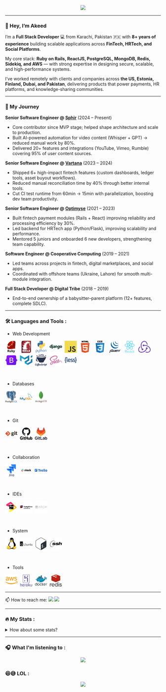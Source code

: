 <div id="header" align="center">
  <img src="https://media.giphy.com/media/i4MAH84pqe2m2aVojc/giphy.gif"/>
</div>

---

### 👋 Hey, I’m Akeed   

I’m a **Full Stack Developer** :computer: from Karachi, Pakistan 🇵🇰 with **8+ years of experience** building scalable applications across **FinTech, HRTech, and Social Platforms**.  

My core stack: **Ruby on Rails, ReactJS, PostgreSQL, MongoDB, Redis, Sidekiq, and AWS** — with strong expertise in designing secure, scalable, and high-performance systems.  

I’ve worked remotely with clients and companies across **the US, Estonia, Finland, Dubai, and Pakistan**, delivering products that power payments, HR platforms, and knowledge-sharing communities.

---

### 💼 My Journey  

**Senior Software Engineer @ [Sphir](https://sphir.com/)** (2024 – Present)  
  - Core contributor since MVP stage; helped shape architecture and scale to production.  
  - Built AI-powered automation for video content (Whisper + GPT) → reduced manual work by 80%.  
  - Delivered 20+ features and integrations (YouTube, Vimeo, Rumble) covering 95% of user content sources.  

**Senior Software Engineer @ [Vartana](https://vartana.com/)** (2023 – 2024)  
  - Shipped 6+ high-impact fintech features (custom dashboards, ledger tools, asset buyout workflows).  
  - Reduced manual reconciliation time by 40% through better internal tools.  
  - Cut CI test runtime from 60min → 15min with parallelization, boosting dev team productivity.  

**Senior Software Engineer @ [Optimyse](https://optimyse.com/)** (2021 – 2023)  
  - Built fintech payment modules (Rails + React) improving reliability and processing efficiency by 30%.  
  - Led backend for HRTech app (Python/Flask), improving scalability and performance.  
  - Mentored 5 juniors and onboarded 6 new developers, strengthening team capability.  

**Software Engineer @ Cooperative Computing** (2019 – 2021)  
  - Led teams across projects in fintech, digital marketplaces, and social apps.  
  - Coordinated with offshore teams (Ukraine, Lahore) for smooth multi-module integration.  

**Full Stack Developer @ Digital Tribe** (2018 – 2019)  
  - End-to-end ownership of a babysitter–parent platform (12+ features, complete SDLC).  

---

### :hammer_and_wrench: Languages and Tools :

- Web Development
<div>
<img src='https://github.com/devicons/devicon/blob/master/icons/ruby/ruby-original-wordmark.svg' title="Ruby" alt="Ruby" width='40' height='40'/>&nbsp;
<img src='https://github.com/devicons/devicon/blob/master/icons/rails/rails-original-wordmark.svg' title="Rails" alt="Rails" width='40' height='40'/>&nbsp;
<img src='https://github.com/devicons/devicon/blob/master/icons/python/python-original-wordmark.svg' title="Python" alt="Python" width='40' height='40'/>&nbsp;
<img src='https://github.com/devicons/devicon/blob/master/icons/django/django-plain-wordmark.svg' title="Django" alt="Django" width='40' height='40'/>&nbsp;
<img src='https://github.com/devicons/devicon/blob/master/icons/javascript/javascript-original.svg' title="Javascript" alt="Javascript" width='40' height='40'/>&nbsp;  
<img src='https://github.com/devicons/devicon/blob/master/icons/html5/html5-original-wordmark.svg' title="HTML5" alt="HTML5" width='40' height='40'/>&nbsp;
<img src='https://github.com/devicons/devicon/blob/master/icons/css3/css3-original-wordmark.svg' title="CSS3" alt="CSS3" width='40' height='40'/>&nbsp;
<img src='https://github.com/devicons/devicon/blob/master/icons/jquery/jquery-original-wordmark.svg' title="JQuery" alt="JQuery" width='40' height='40'/>&nbsp;
<img src='https://github.com/devicons/devicon/blob/master/icons/react/react-original-wordmark.svg' title="react" alt="React" width='40' height='40'/>&nbsp;
<img src='https://github.com/devicons/devicon/blob/master/icons/redux/redux-original.svg' title="Redux" alt="Redux" width='40' height='40'/>&nbsp;  
<img src='https://github.com/devicons/devicon/blob/master/icons/bootstrap/bootstrap-original.svg' title="Bootstrap" alt="Bootstrap" width='40' height='40'/>&nbsp;  
<img src='https://github.com/devicons/devicon/blob/master/icons/materialui/materialui-original.svg' title="MaterialUI" alt="MaterialUI" width='40' height='40'/>&nbsp;  
<img src='https://github.com/devicons/devicon/blob/master/icons/coffeescript/coffeescript-original-wordmark.svg' title="Coffeescript" alt="Coffeescript" width='40' height='40'/>&nbsp;
<img src='https://github.com/devicons/devicon/blob/master/icons/sass/sass-original.svg' title="Sass" alt="Sass" width='40' height='40'/>&nbsp;  
<img src='https://github.com/devicons/devicon/blob/master/icons/less/less-plain-wordmark.svg' title="Less" alt="Less" width='40' height='40'/>&nbsp;  
</div>

&nbsp;
- Databases
<div>
<img src='https://github.com/devicons/devicon/blob/master/icons/postgresql/postgresql-original-wordmark.svg' title="Postgres" alt="Postgres" width='40' height='40'/>&nbsp;
<img src='https://github.com/devicons/devicon/blob/master/icons/mysql/mysql-original-wordmark.svg' title="MySql" alt="MySql" width='40' height='40'/>&nbsp;
<img src='https://github.com/devicons/devicon/blob/master/icons/mongodb/mongodb-original-wordmark.svg' title="MongoDB" alt="MongoDB" width='40' height='40'/>&nbsp;
</div>

&nbsp;
- Git
<div>
<img src='https://github.com/devicons/devicon/blob/master/icons/git/git-original-wordmark.svg' title="Git" alt="Git" width='40' height='40'/>&nbsp;
<img src='https://github.com/devicons/devicon/blob/master/icons/github/github-original-wordmark.svg' title="Github" alt="Github" width='40' height='40'/>&nbsp;
<img src='https://github.com/devicons/devicon/blob/master/icons/gitlab/gitlab-original-wordmark.svg' title="Gitlab" alt="Gitlab" width='40' height='40'/>&nbsp;
</div>

&nbsp;
- Collaboration
<div>
<img src='https://github.com/devicons/devicon/blob/master/icons/jira/jira-original-wordmark.svg' title="Jira" alt="Jira" width='40' height='40'/>&nbsp;
<img src='https://github.com/devicons/devicon/blob/master/icons/slack/slack-original-wordmark.svg' title="Slack" alt="Slack" width='40' height='40'/>&nbsp;
<img src='https://github.com/devicons/devicon/blob/master/icons/trello/trello-plain-wordmark.svg' title="Trello" alt="Trello" width='40' height='40'/>&nbsp;
</div>

&nbsp;
- IDEs
<div>
<img src='https://github.com/devicons/devicon/blob/master/icons/jetbrains/jetbrains-original.svg' title="JetBrains" alt="JetBrains" width='40' height='40'/>&nbsp;  
<img src='https://github.com/devicons/devicon/blob/master/icons/rubymine/rubymine-original-wordmark.svg' title="RubyMine" alt="RubyMine" width='40' height='40'/>&nbsp;
<img src='https://github.com/devicons/devicon/blob/master/icons/atom/atom-original-wordmark.svg' title="Atom" alt="Atom" width='40' height='40'/>&nbsp;
</div>

&nbsp;
- System
<div>
<img src='https://github.com/devicons/devicon/blob/master/icons/linux/linux-original.svg' title="Linux" alt="Linux" width='40' height='40'/>&nbsp;  
<img src='https://github.com/devicons/devicon/blob/master/icons/ubuntu/ubuntu-plain-wordmark.svg' title="Ubuntu" alt="Ubuntu" width='40' height='40'/>&nbsp;  
<img src='https://github.com/devicons/devicon/blob/master/icons/bash/bash-original.svg' title="Bash" alt="Bash" width='40' height='40'/>&nbsp;  
<img src='https://github.com/devicons/devicon/blob/master/icons/ssh/ssh-original-wordmark.svg' title="SSH" alt="SSH" width='40' height='40'/>&nbsp; 
</div>

&nbsp;
- Tools
<div>
<img src="https://github.com/devicons/devicon/blob/master/icons/amazonwebservices/amazonwebservices-plain-wordmark.svg" title="AWS" alt="AWS" width="40" height="40"/>&nbsp;
<img src='https://github.com/devicons/devicon/blob/master/icons/heroku/heroku-original-wordmark.svg' title="Heroku" alt="Heroku" width='40' height='40'/>&nbsp;
<img src='https://github.com/devicons/devicon/blob/master/icons/docker/docker-original-wordmark.svg' title="Docker" alt="Docker" width='40' height='40'/>&nbsp;
<img src='https://github.com/devicons/devicon/blob/master/icons/redis/redis-original-wordmark.svg' title="Redis" alt="Redis" width='40' height='40'/>&nbsp;
</div>

---

:mailbox: How to reach me: [<img src="https://cdn.jsdelivr.net/gh/devicons/devicon/icons/google/google-original.svg" width="20" />](mailto:akeedahmedfarees@gmail.com)
  [<img src="https://cdn.jsdelivr.net/gh/devicons/devicon/icons/linkedin/linkedin-original.svg" width="20" />](https://www.linkedin.com/in/akeedahmedfarees/)

---

### :fire: My Stats :

<details>
  <summary align="left">How about some stats?
    <img align="right" src="https://komarev.com/ghpvc/?username=AkeedAFarees&style=flat-square&color=blueviolet&style=plastic&label=GITHUB+VIEWS" alt=""/>
  </summary>

  <p align="center">
    <img align="center" src="http://github-readme-streak-stats.herokuapp.com?user=AkeedAFarees&theme=onedark&hide_border=true&date_format=M%20j%5B%2C%20Y%5D&count_private=true"/>
    <br>
    <img align="center" src="https://github-readme-stats.vercel.app/api/top-langs/?username=AkeedAFarees&layout=compact&langs_count=10&hide=php"/>
  </p>

  <p>
    <i>
      *NOTE: Most used languages does not indicate my skill level or something like that, it's a github metric of which languages I have the most code on github.
    </i>
  </p>
</details>

---

### :headphones: What I'm listening to :
<div align="center">
  <a href="https://github.com/kittinan/spotify-github-profile">
    <img src="https://spotify-github-profile.vercel.app/api/view?uid=akeedafarees&cover_image=true&theme=default"/>
  </a>
</div>

### :laughing::sweat_smile: LOL :

<div align="center">
  <img src="https://readme-jokes.vercel.app/api?theme=dracula"/>
</div>
